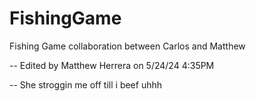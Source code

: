 # FishingGame
Fishing Game collaboration between Carlos and Matthew

-- Edited by Matthew Herrera on 5/24/24 4:35PM

-- She stroggin me off till i beef uhhh 